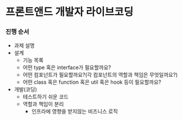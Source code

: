# 프론트앤드 개발자 라이브코딩
### 진행 순서
- 과제 설명 
- 설계
  - 기능 목록 
  - 어떤 type 혹은 interface가 필요할까요?
  - 어떤 컴포넌트가 필요할까요?(각 컴포넌트의 역할과 책임은 무엇일까요?)
  - 어떤 class 혹은 function 혹은 util 혹은 hook 등이 필요할까요?
- 개발(코딩)
  - 테스트하기 쉬운 코드
  - 역할과 책임이 분리
    - 인프라에 영향을 받지않는 비즈니스 로직
